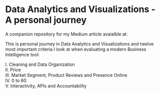 # Data Analytics and Visualizations - A personal journey  

A companion repository for my Medium article avaialble at:

This is personal journey in Data Analytics and Visualizations and twelve most important criteria I look at when evaluating a modern Business Intelligence tool:

I. Cleaning and Data Organization   
II. Price  
III. Market Segment, Product Reviews and Presence Online  
IV. 0 to 60  
V. Interactivity, APIs and Accountability  
 
   
